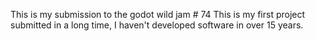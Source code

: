 This is my submission to the godot wild jam # 74
This is my first project submitted in a long time, I haven't developed software in over 15 years. 
